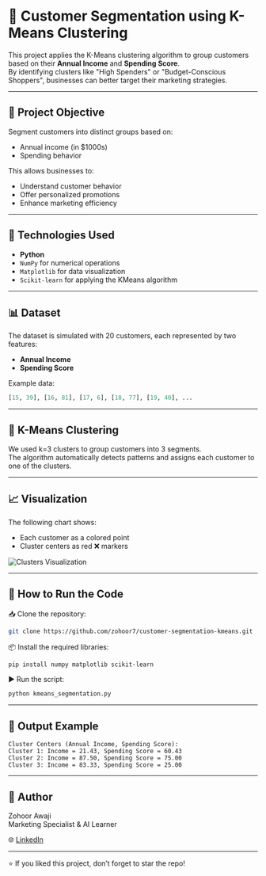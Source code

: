# 🧠 Customer Segmentation using K-Means Clustering

This project applies the K-Means clustering algorithm to group customers based on their **Annual Income** and **Spending Score**.  
By identifying clusters like "High Spenders" or "Budget-Conscious Shoppers", businesses can better target their marketing strategies.

---

## 📌 Project Objective

Segment customers into distinct groups based on:
- Annual income (in $1000s)
- Spending behavior

This allows businesses to:
- Understand customer behavior
- Offer personalized promotions
- Enhance marketing efficiency

---

## 🧪 Technologies Used

- **Python**
- `NumPy` for numerical operations
- `Matplotlib` for data visualization
- `Scikit-learn` for applying the KMeans algorithm

---

## 📊 Dataset

The dataset is simulated with 20 customers, each represented by two features:
- **Annual Income**
- **Spending Score**

Example data:
```python
[15, 39], [16, 81], [17, 6], [18, 77], [19, 40], ...
```

---

## 🧮 K-Means Clustering

We used k=3 clusters to group customers into 3 segments.  
The algorithm automatically detects patterns and assigns each customer to one of the clusters.

---

## 📈 Visualization

The following chart shows:  
- Each customer as a colored point  
- Cluster centers as red ❌ markers  

![Clusters Visualization](https://www2.0zz0.com/2025/08/03/13/743888741.jpg)

---

## 🔁 How to Run the Code

📥 Clone the repository:
```bash
git clone https://github.com/zohoor7/customer-segmentation-kmeans.git
```

📦 Install the required libraries:
```bash
pip install numpy matplotlib scikit-learn
```

▶️ Run the script:
```bash
python kmeans_segmentation.py
```

---

## 🧠 Output Example

```
Cluster Centers (Annual Income, Spending Score):
Cluster 1: Income = 21.43, Spending Score = 60.43
Cluster 2: Income = 87.50, Spending Score = 75.00
Cluster 3: Income = 83.33, Spending Score = 25.00
```

---

## 📌 Author

Zohoor Awaji  
Marketing Specialist & AI Learner  

🌐 [LinkedIn](https://www.linkedin.com/in/zohoor-awaji/)

---

⭐️ If you liked this project, don’t forget to star the repo!
